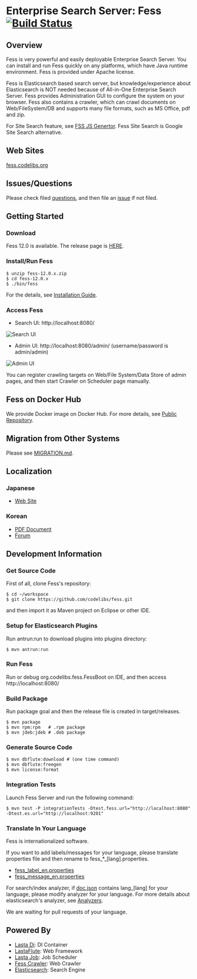 Enterprise Search Server: Fess [![Build Status](https://travis-ci.org/codelibs/fess.svg?branch=master)](https://travis-ci.org/codelibs/fess)
====

## Overview

Fess is very powerful and easily deployable Enterprise Search Server.
You can install and run Fess quickly on any platforms, which have Java runtime environment.
Fess is provided under Apache license.

Fess is Elasticsearch based search server, but knowledge/experience about Elasticsearch is NOT needed because of All-in-One Enterprise Search Server.
Fess provides Administration GUI to configure the system on your browser.
Fess also contains a crawler, which can crawl documents on Web/FileSystem/DB and supports many file formats, such as MS Office, pdf and zip.

For Site Search feature, see [FSS JS Genertor](https://fss-generator.codelibs.org/docs/manual).
Fess Site Search is Google Site Search alternative.

## Web Sites

[fess.codelibs.org](http://fess.codelibs.org/)

## Issues/Questions

Please check filed [questions](https://github.com/codelibs/fess/issues?q=label%3Aquestion), and then file an [issue](https://github.com/codelibs/fess/issues "issue") if not filed.

## Getting Started

### Download

Fess 12.0 is available.
The release page is [HERE](https://github.com/codelibs/fess/releases "download").

### Install/Run Fess

    $ unzip fess-12.0.x.zip
    $ cd fess-12.0.x
    $ ./bin/fess

For the details, see [Installation Guide](http://fess.codelibs.org/11.3/install/index.html).

### Access Fess

- Search UI: http://localhost:8080/

![Search UI](http://fess.codelibs.org/_images/fess_search_result1.png)

- Admin UI: http://localhost:8080/admin/ (username/password is admin/admin)

![Admin UI](http://fess.codelibs.org/_images/fess_admin_dashboard.png)

You can register crawling targets on Web/File System/Data Store of admin pages, and then start Crawler on Scheduler page manually.

## Fess on Docker Hub

We provide Docker image on Docker Hub.
For more details, see [Public Repository](https://hub.docker.com/r/codelibs/fess/).

## Migration from Other Systems

Please see [MIGRATION.md](https://github.com/codelibs/fess/blob/master/MIGRATION.md).

## Localization

### Japanese

 - [Web Site](http://fess.codelibs.org/ja/)

### Korean

 - [PDF Document](https://github.com/nocode2k/fess/releases/download/11.0.1-ko/Fess-ko_11.0.1_manual.pdf)
 - [Forum](https://github.com/nocode2k/fess-kr-forum)

## Development Information

### Get Source Code

First of all, clone Fess's repository:

    $ cd ~/workspace
    $ git clone https://github.com/codelibs/fess.git

and then import it as Maven project on Eclipse or other IDE.

### Setup for Elasticsearch Plugins

Run antrun:run to download plugins into plugins directory:

    $ mvn antrun:run

### Run Fess

Run or debug org.codelibs.fess.FessBoot on IDE, and then access http://localhost:8080/

### Build Package

Run package goal and then the release file is created in target/releases.

    $ mvn package
    $ mvn rpm:rpm   # .rpm package
    $ mvn jdeb:jdeb # .deb package

### Generate Source Code

    $ mvn dbflute:download # (one time command)
    $ mvn dbflute:freegen
    $ mvn license:format

### Integration Tests

Launch Fess Server and run the following command:

    $ mvn test -P integrationTests -Dtest.fess.url="http://localhost:8080" -Dtest.es.url="http://localhost:9201"

### Translate In Your Language

Fess is internationalized software.

If you want to add labels/messages for your language, please translate properties file and then rename to fess\_\*\_[lang].properties.

* [fess_label_en.properties](https://github.com/codelibs/fess/blob/master/src/main/resources/fess_label_en.properties)
* [fess_message_en.properties](https://github.com/codelibs/fess/blob/master/src/main/resources/fess_message_en.properties)

For search/index analyzer, if [doc.json](https://github.com/codelibs/fess/blob/master/src/main/resources/fess_indices/fess/doc.json) contains lang\_[lang] for your language, please modify analyzer for your language. For more details about elasticsearch's analyzer, see [Analyzers](https://www.elastic.co/guide/en/elasticsearch/reference/current/analysis-analyzers.html).

We are waiting for pull requests of your language.

## Powered By

* [Lasta Di](https://github.com/lastaflute/lasta-di "Lasta Di"): DI Container
* [LastaFlute](https://github.com/lastaflute/lastaflute "LastaFlute"): Web Framework
* [Lasta Job](https://github.com/lastaflute/lasta-job "Lasta Job"): Job Scheduler
* [Fess Crawler](https://github.com/codelibs/fess-crawler "Fess Crawler"): Web Crawler
* [Elasticsearch](https://github.com/elastic/elasticsearch "Elasticsearch"): Search Engine
